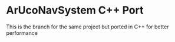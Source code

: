 # ArUcoNavSystem C++ Port
This is the branch for the same project but ported in C++ for better performance